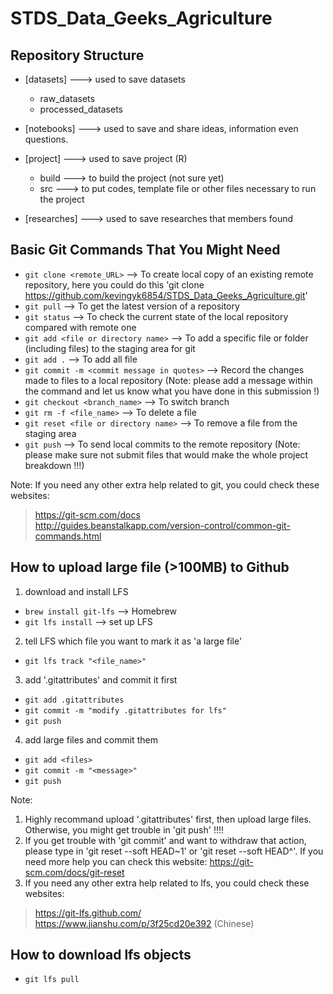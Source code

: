 # STDS_Data_Geeks_Agriculture

## Repository Structure 

- [datasets]            ---> used to save datasets
  - raw_datasets
  - processed_datasets

- [notebooks]           ---> used to save and share ideas, information even questions.

- [project]             ---> used to save project (R)
  - build               ---> to build the project (not sure yet)
  - src                 ---> to put codes, template file or other files necessary to run the project

- [researches]          ---> used to save researches that members found 
  
  
## Basic Git Commands That You Might Need
- `git clone <remote_URL>`                      --> To create local copy of an existing remote repository, here you could do this 'git clone https://github.com/kevingyk6854/STDS_Data_Geeks_Agriculture.git'
- `git pull`                                    --> To get the latest version of a repository  
- `git status`                                  --> To check the current state of the local repository compared with remote one  
- `git add <file or directory name>`            --> To add a specific file or folder (including files) to the staging area for git  
- `git add .`                                   --> To add all file  
- `git commit -m <commit message in quotes>`    --> Record the changes made to files to a local repository (Note: please add a message within the command and let us know what you have done in this submission !)  
- `git checkout <branch_name>`                  --> To switch branch  
- `git rm -f <file_name>`                       --> To delete a file  
- `git reset <file or directory name>`                    --> To remove a file from the staging area
- `git push`                                    --> To send local commits to the remote   repository (Note: please make sure not submit files that would make the whole project breakdown !!!)

Note: If you need any other extra help related to git, you could check these websites:  
> https://git-scm.com/docs  
> http://guides.beanstalkapp.com/version-control/common-git-commands.html  

## How to upload large file (>100MB) to Github
1. download and install LFS  
- `brew install git-lfs`    --> Homebrew  
- `git lfs install`         --> set up LFS  
2. tell LFS which file you want to mark it as 'a large file'
- `git lfs track "<file_name>"`
3. add '.gitattributes' and commit it first
- `git add .gitattributes`
- `git commit -m "modify .gitattributes for lfs"` 
- `git push`
4. add large files and commit them
- `git add <files>`
- `git commit -m "<message>"`
- `git push`

Note: 
1. Highly recommand upload '.gitattributes' first, then upload large files. Otherwise, you might get trouble in 'git push' !!!!
2. If you get trouble with 'git commit' and want to withdraw that action, please type in 'git reset --soft HEAD~1' or 'git reset --soft HEAD^'. If you need more help you can check this website: https://git-scm.com/docs/git-reset
2. If you need any other extra help related to lfs, you could check these websites:  
> https://git-lfs.github.com/  
> https://www.jianshu.com/p/3f25cd20e392 (Chinese)  

## How to download lfs objects
- `git lfs pull`
